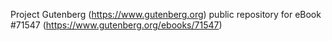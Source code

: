 Project Gutenberg (https://www.gutenberg.org) public repository
for eBook #71547 (https://www.gutenberg.org/ebooks/71547)

